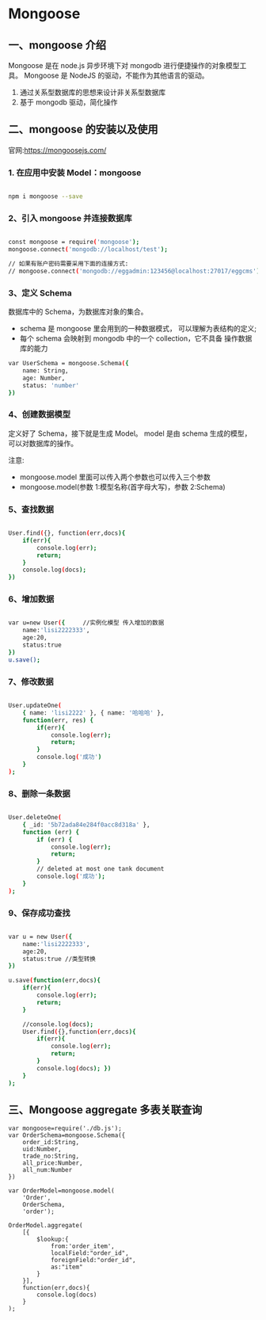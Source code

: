 # Mongoose

## 一、mongoose 介绍
Mongoose 是在 node.js 异步环境下对 mongodb 进行便捷操作的对象模型工具。
Mongoose 是 NodeJS 的驱动，不能作为其他语言的驱动。

1. 通过关系型数据库的思想来设计非关系型数据库 
2. 基于 mongodb 驱动，简化操作

## 二、mongoose 的安装以及使用

官网:https://mongoosejs.com/

### 1. 在应用中安装 Model：mongoose

```bash

npm i mongoose --save

```

### 2、引入 mongoose 并连接数据库

```bash

const mongoose = require('mongoose'); 
mongoose.connect('mongodb://localhost/test');

// 如果有账户密码需要采用下面的连接方式: 
// mongoose.connect('mongodb://eggadmin:123456@localhost:27017/eggcms');

```

### 3、定义 Schema

数据库中的 Schema，为数据库对象的集合。

 - schema 是 mongoose 里会用到的一种数据模式， 可以理解为表结构的定义;
 - 每个 schema 会映射到 mongodb 中的一个 collection，它不具备 操作数据库的能力

```bash
var UserSchema = mongoose.Schema({ 
    name: String,
    age: Number,
    status: 'number'
})
``` 

### 4、创建数据模型

定义好了 Schema，接下就是生成 Model。
model 是由 schema 生成的模型，可以对数据库的操作。

注意:

* mongoose.model 里面可以传入两个参数也可以传入三个参数 
* mongoose.model(参数 1:模型名称(首字母大写)，参数 2:Schema)
 
###  5、查找数据

```bash

User.find({}, function(err,docs){
    if(err){
        console.log(err);
        return; 
    }
    console.log(docs); 
})
```

###  6、增加数据

```bash

var u=new User({     //实例化模型 传入增加的数据 
    name:'lisi2222333',
    age:20,
    status:true
})
u.save();

```

###  7、修改数据

```bash

User.updateOne(
    { name: 'lisi2222' }, { name: '哈哈哈' }, 
    function(err, res) {
        if(err){
            console.log(err);
            return; 
        }
        console.log('成功') 
    }
);

```

### 8、删除一条数据

```bash

User.deleteOne(
    { _id: '5b72ada84e284f0acc8d318a' }, 
    function (err) { 
        if (err) {
            console.log(err);
            return; 
        }
        // deleted at most one tank document
        console.log('成功'); 
    }
);
```

###  9、保存成功查找

```bash

var u = new User({ 
    name:'lisi2222333',
    age:20,
    status:true //类型转换 
})

u.save(function(err,docs){
    if(err){
        console.log(err);
        return; 
    }

    //console.log(docs); 
    User.find({},function(err,docs){
        if(err){
            console.log(err);
            return;
        }
        console.log(docs); })
    }
);

```



## 三、Mongoose aggregate 多表关联查询

```
var mongoose=require('./db.js');
var OrderSchema=mongoose.Schema({
    order_id:String, 
    uid:Number, 
    trade_no:String, 
    all_price:Number, 
    all_num:Number
})

var OrderModel=mongoose.model(
    'Order',
    OrderSchema,
    'order'); 

OrderModel.aggregate(
    [{
        $lookup:{
            from:'order_item', 
            localField:"order_id", 
            foreignField:"order_id", 
            as:"item"
        } 
    }],
    function(err,docs){ 
        console.log(docs)
    }
);
```